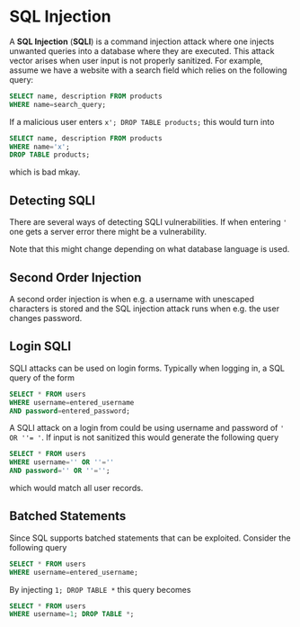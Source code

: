 # SQL Injection

A **SQL Injection** (**SQLI**) is a command injection attack where one injects
unwanted queries into a database where they are executed. This attack vector
arises when user input is not properly sanitized. For example, assume we have a
website with a search field which relies on the following query:

```sql
SELECT name, description FROM products
WHERE name=search_query;
```

If a malicious user enters `x'; DROP TABLE products;` this would turn into

```sql
SELECT name, description FROM products
WHERE name='x';
DROP TABLE products;
```

which is bad mkay.

## Detecting SQLI

There are several ways of detecting SQLI vulnerabilities. If when entering `'`
one gets a server error there might be a vulnerability.

Note that this might change depending on what database language is used.

## Second Order Injection

A second order injection is when e.g. a username with unescaped characters is
stored and the SQL injection attack runs when e.g. the user changes password.

## Login SQLI

SQLI attacks can be used on login forms. Typically when logging in, a SQL query
of the form

```sql
SELECT * FROM users
WHERE username=entered_username
AND password=entered_password;
```

A SQLI attack on a login from could be using username and password of
`' OR ''= '`. If input is not sanitized this would generate the following query

```sql
SELECT * FROM users
WHERE username='' OR ''=''
AND password='' OR ''='';
```

which would match all user records.

## Batched Statements

Since SQL supports batched statements that can be exploited. Consider the
following query

```sql
SELECT * FROM users
WHERE username=entered_username;
```

By injecting `1; DROP TABLE *` this query becomes

```sql
SELECT * FROM users
WHERE username=1; DROP TABLE *;
```
